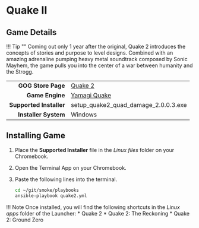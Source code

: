 # Quake II

## Game Details

!!! Tip ""
    Coming out only 1 year after the original, Quake 2 introduces the concepts of stories and purpose to level designs.  Combined with an amazing adrenaline pumping heavy metal soundtrack composed by Sonic Mayhem, the game pulls you into the center of a war between humanity and the Strogg.

|  |  |
|--:|:--|
| **GOG Store Page** | [Quake 2](https://www.gog.com/game/quake_ii_quad_damage) |
| **Game Engine** | [Yamagi Quake](https://www.yamagi.org/quake2/) |
| **Supported Installer** | setup_quake2_quad_damage_2.0.0.3.exe |
| **Installer System** | Windows |

## Installing Game
1. Place the **Supported Installer** file in the *Linux files* folder on your Chromebook.
1. Open the Terminal App on your Chromebook.
1. Paste the following lines into the terminal.

   ~~~bash
   cd ~/git/smoke/playbooks
   ansible-playbook quake2.yml
   ~~~
!!! Note
    Once installed, you will find the following shortcuts in the *Linux apps* folder of the Launcher:
    * Quake 2
    * Quake 2: The Reckoning
    * Quake 2: Ground Zero